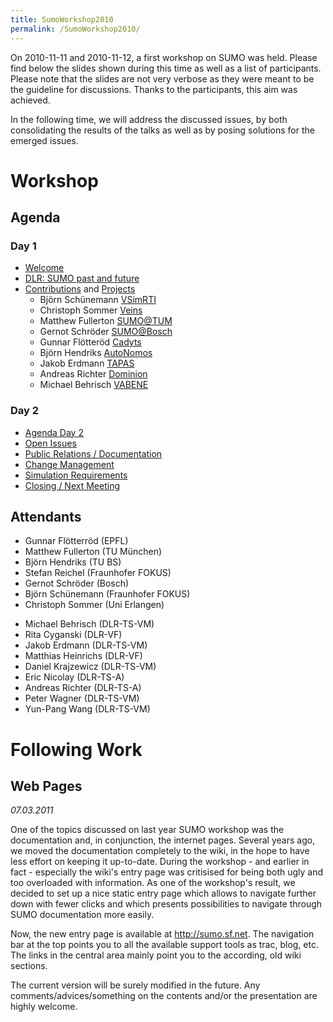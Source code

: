 ```yaml
---
title: SumoWorkshop2010
permalink: /SumoWorkshop2010/
---
```


On 2010-11-11 and 2010-11-12, a first workshop on SUMO was held. Please find below the slides shown during this time as well as a list of participants. Please note that the slides are not very verbose as they were meant to be the guideline for discussions. Thanks to the participants, this aim was achieved.

In the following time, we will address the discussed issues, by both consolidating the results of the talks as well as by posing solutions for the emerged issues.

Workshop
========

Agenda
------

### Day 1

-   [Welcome](http://sumo.sourceforge.net/docs/SUMOWorkshop2010/1_1_Agenda.pdf)
-   [DLR: SUMO past and future](http://sumo.sourceforge.net/docs/SUMOWorkshop2010/1_2_IntroSUMO.pdf)
-   [Contributions](http://sumo.sourceforge.net/docs/SUMOWorkshop2010/1_3_WorkParticipants.pdf) and [Projects](http://sumo.sourceforge.net/docs/SUMOWorkshop2010/1_4_CurrentProjects.pdf)
    -   Björn Schünemann [VSimRTI](http://sumo.sourceforge.net/docs/SUMOWorkshop2010/BjoernSchuenemannVSimRTI.pdf)
    -   Christoph Sommer [Veins](http://sumo.sourceforge.net/docs/SUMOWorkshop2010/ChristophSommerVeins.pdf)
    -   Matthew Fullerton [SUMO@TUM](http://sumo.sourceforge.net/docs/SUMOWorkshop2010/MatthewFullertonTUM.pdf)
    -   Gernot Schröder [SUMO@Bosch](http://sumo.sourceforge.net/docs/SUMOWorkshop2010/GernotSchroederBosch.pdf)
    -   Gunnar Flötteröd [Cadyts](http://sumo.sourceforge.net/docs/SUMOWorkshop2010/GunnarFloetteroedCadyts.pdf)
    -   Björn Hendriks [AutoNomos](http://sumo.sourceforge.net/docs/SUMOWorkshop2010/BjoernHendriksTUBS.pdf)
    -   Jakob Erdmann [TAPAS](http://sumo.sourceforge.net/docs/SUMOWorkshop2010/JakobErdmannTAPAS.pdf)
    -   Andreas Richter [Dominion](http://sumo.sourceforge.net/docs/SUMOWorkshop2010/AndreasRichterDominion.pdf)
    -   Michael Behrisch [VABENE](http://sumo.sourceforge.net/docs/SUMOWorkshop2010/MichaelBehrischVABENE.pdf)

### Day 2

-   [Agenda Day 2](http://sumo.sourceforge.net/docs/SUMOWorkshop2010/2_1_Workshop.pdf)
-   [Open Issues](http://sumo.sourceforge.net/docs/SUMOWorkshop2010/2_2_Issues.pdf)
-   [Public Relations / Documentation](http://sumo.sourceforge.net/docs/SUMOWorkshop2010/2_3_MarketingPublicity.pdf)
-   [Change Management](http://sumo.sourceforge.net/docs/SUMOWorkshop2010/2_4_ChangeManagement.pdf)
-   [Simulation Requirements](http://sumo.sourceforge.net/docs/SUMOWorkshop2010/2_5_Simulation.pdf)
-   [Closing / Next Meeting](http://sumo.sourceforge.net/docs/SUMOWorkshop2010/2_6_End.pdf)

Attendants
----------

-   Gunnar Flötterröd (EPFL)
-   Matthew Fullerton (TU München)
-   Björn Hendriks (TU BS)
-   Stefan Reichel (Fraunhofer FOKUS)
-   Gernot Schröder (Bosch)
-   Björn Schünemann (Fraunhofer FOKUS)
-   Christoph Sommer (Uni Erlangen)

<!-- -->

-   Michael Behrisch (DLR-TS-VM)
-   Rita Cyganski (DLR-VF)
-   Jakob Erdmann (DLR-TS-VM)
-   Matthias Heinrichs (DLR-VF)
-   Daniel Krajzewicz (DLR-TS-VM)
-   Eric Nicolay (DLR-TS-A)
-   Andreas Richter (DLR-TS-A)
-   Peter Wagner (DLR-TS-VM)
-   Yun-Pang Wang (DLR-TS-VM)

Following Work
==============

Web Pages
---------

*07.03.2011*

One of the topics discussed on last year SUMO workshop was the documentation and, in conjunction, the internet pages. Several years ago, we moved the documentation completely to the wiki, in the hope to have less effort on keeping it up-to-date. During the workshop - and earlier in fact - especially the wiki's entry page was critisised for being both ugly and too overloaded with information. As one of the workshop's result, we decided to set up a nice static entry page which allows to navigate further down with fewer clicks and which presents possibilities to navigate through SUMO documentation more easily.

Now, the new entry page is available at <http://sumo.sf.net>. The navigation bar at the top points you to all the available support tools as trac, blog, etc. The links in the central area mainly point you to the according, old wiki sections.

The current version will be surely modified in the future. Any comments/advices/something on the contents and/or the presentation are highly welcome.